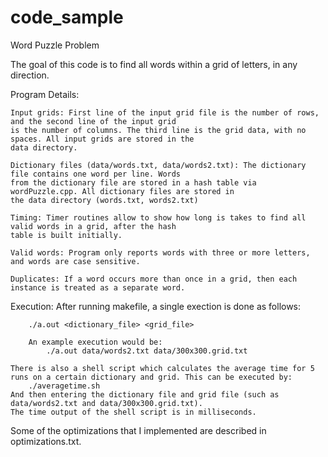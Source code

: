 # code_sample

Word Puzzle Problem

The goal of this code is to find all words within a grid of letters, in any direction. 

Program Details:

    Input grids: First line of the input grid file is the number of rows, and the second line of the input grid 
    is the number of columns. The third line is the grid data, with no spaces. All input grids are stored in the 
    data directory. 
    
    Dictionary files (data/words.txt, data/words2.txt): The dictionary file contains one word per line. Words 
    from the dictionary file are stored in a hash table via wordPuzzle.cpp. All dictionary files are stored in
    the data directory (words.txt, words2.txt)
    
    Timing: Timer routines allow to show how long is takes to find all valid words in a grid, after the hash 
    table is built initially. 
    
    Valid words: Program only reports words with three or more letters, and words are case sensitive. 
    
    Duplicates: If a word occurs more than once in a grid, then each instance is treated as a separate word. 
    

Execution: 
    After running makefile, a single exection is done as follows: 
    
        ./a.out <dictionary_file> <grid_file>
        
        An example execution would be: 
            ./a.out data/words2.txt data/300x300.grid.txt
            
    There is also a shell script which calculates the average time for 5 runs on a certain dictionary and grid. This can be executed by: 
        ./averagetime.sh
    And then entering the dictionary file and grid file (such as data/words2.txt and data/300x300.grid.txt). 
    The time output of the shell script is in milliseconds. 
    
    
Some of the optimizations that I implemented are described in optimizations.txt.
